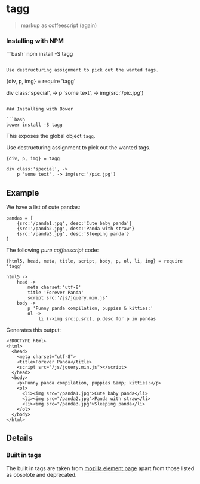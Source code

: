 tagg
====

> markup as coffeescript (again)

### Installing with NPM

```bash`
npm install -S tagg
```

Use destructuring assignment to pick out the wanted tags.

```
{div, p, img} = require 'tagg'

div class:'special', ->
    p 'some text', -> img(src:'/pic.jpg')

```

### Installing with Bower

```bash
bower install -S tagg
```

This exposes the global object `tagg`.

Use destructuring assignment to pick out the wanted tags.

```
{div, p, img} = tagg

div class:'special', ->
    p 'some text', -> img(src:'/pic.jpg')
```

Example
-------

We have a list of cute pandas:

```
pandas = [
    {src:'/panda1.jpg', desc:'Cute baby panda'}
    {src:'/panda2.jpg', desc:'Panda with straw'}
    {src:'/panda3.jpg', desc:'Sleeping panda'}
]
```

The following *pure coffeescript* code:

```
{html5, head, meta, title, script, body, p, ol, li, img} = require 'tagg'

html5 ->
    head ->
        meta charset:'utf-8'
        title 'Forever Panda'
        script src:'/js/jquery.min.js'
    body ->
        p 'Funny panda compilation, puppies & kitties:'
        ol ->
            li (->img src:p.src), p.desc for p in pandas
```

Generates this output:

```
<!DOCTYPE html>
<html>
  <head>
    <meta charset="utf-8">
    <title>Forever Panda</title>
    <script src="/js/jquery.min.js"></script>
  </head>
  <body>
    <p>Funny panda compilation, puppies &amp; kitties:</p>
    <ol>
      <li><img src="/panda1.jpg">Cute baby panda</li>
      <li><img src="/panda2.jpg">Panda with straw</li>
      <li><img src="/panda3.jpg">Sleeping panda</li>
    </ol>
  </body>
</html>
```

## Details

### Built in tags

The built in tags are taken from [mozilla element page](eleme) apart
from those listed as obsolote and deprecated.


[eleme]: https://developer.mozilla.org/en/docs/Web/HTML/Element
